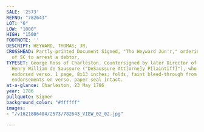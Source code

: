 ```yaml
---
SALE: '2573'
REFNO: "782643"
LOT: "6"
LOW: "1000"
HIGH: "1500"
FOOTNOTE: ''
DESCRIPT: HEYWARD, THOMAS; JR.
CROSSHEAD: Partly-printed Document Signed, "Tho Heyward Jun'r," ordering the Sheriffs
  of SC to arrest a debtor,
TYPESET: George Ross of Charleston. Countersigned by later Director of the U.S. Mint
  Henry William de Saussure ("DeSaussure Att[orne]y P[laintiff]"), who additionally
  endorsed verso. 1 page, 8x13 inches; folds, faint bleed-through from docketing and
  endorsements on verso, paper seal intact.
at-a-glance: Charleston, 23 May 1786
year: 1786
pullquote: Signer
background_color: "#ffffff"
images:
- "/v1621886484/2573/782643_VIEW_02_02.jpg"

---
```

